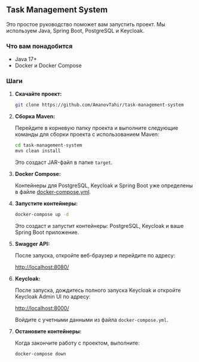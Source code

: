 ## Task Management System

Это простое руководство поможет вам запустить проект. Мы используем Java, Spring Boot, PostgreSQL и Keycloak.

### Что вам понадобится

- Java 17+
- Docker и Docker Compose

### Шаги

1. **Скачайте проект:**

    ```bash
    git clone https://github.com/AmanovTahir/task-management-system
    ```

2. **Сборка Maven:**

    Перейдите в корневую папку проекта и выполните следующие команды для сборки проекта с использованием Maven:

    ```bash
    cd task-management-system
    mvn clean install
    ```

    Это создаст JAR-файл в папке `target`.

3. **Docker Compose:**

    Контейнеры для PostgreSQL, Keycloak и Spring Boot уже определены в файле [docker-compose.yml](docker-compose.yml).

4. **Запустите контейнеры:**
    
    ```bash
    docker-compose up -d
    ```
   
    Это создаст и запустит контейнеры: PostgreSQL, Keycloak и ваше Spring Boot приложение.

5. **Swagger API:**

    После запуска, откройте веб-браузер и перейдите по адресу:

    [http://localhost:8080/](http://localhost:8080/)

6. **Keycloak:**

    После запуска, дождитесь полного запуска Keycloak и откройте Keycloak Admin UI по адресу:

    [http://localhost:8000/](http://localhost:8000/)

    Войдите с учетными данными из файла `docker-compose.yml`.

7. **Остановите контейнеры:**

    Когда закончите работу с проектом, выполните:

    ```bash
    docker-compose down
    ```
